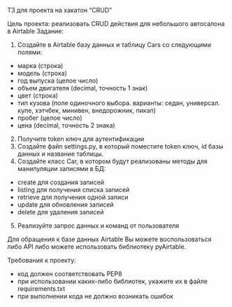 ТЗ для проекта на хакатон “CRUD”

Цель проекта: реализовать CRUD действия для небольшого
автосалона в Airtable
Задание:
1. Создайте в Airtable базу данных и таблицу Cars со
следующими полями:
- марка (строка)
- модель (строка)
- год выпуска (целое число)
- объем двигателя (decimal, точность 1 знак)
- цвет (строка)
- тип кузова (поле одиночного выбора. варианты: седан,
универсал. купе, хэтчбек, минивен, внедорожник, пикап)
- пробег (целое число)
- цена (decimal, точность 2 знака)

2. Получите token ключ для аутентификации
3. Создайте файл settings.py, в который поместите token ключ, id
базы данных и название таблицы.
4. Создайте класс Car, в котором будут реализованы методы для
манипуляции записями в БД:
- create для создания записей
- listing для получения списка записей
- retrieve для получения одной записи
- update для обновления записей
- delete для удаления записей
5. Реализуйте запрос данных и команд от пользователя

Для обращения к базе данных Airtable Вы можете воспользоваться
либо API либо можете использовать библиотекy pyAirtable.

Требования к проекту:
- код должен соответствовать PEP8
- при использовании каких-либо библиотек, укажите их в файле
requirements.txt
- при выполнении кода не должно возникать ошибок


